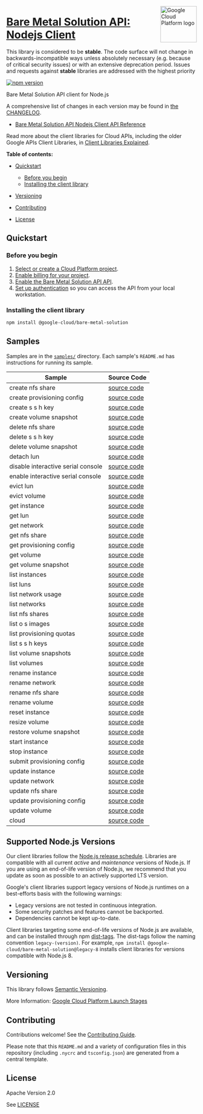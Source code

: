[//]: # "This README.md file is auto-generated, all changes to this file will be lost."
[//]: # "The comments you see below are used to generate those parts of the template in later states."
<img src="https://avatars2.githubusercontent.com/u/2810941?v=3&s=96" alt="Google Cloud Platform logo" title="Google Cloud Platform" align="right" height="96" width="96"/>

# [Bare Metal Solution API: Nodejs Client][homepage]

This library is considered to be **stable**. The code surface will not change in backwards-incompatible ways
unless absolutely necessary (e.g. because of critical security issues) or with
an extensive deprecation period. Issues and requests against **stable** libraries
are addressed with the highest priority

[![npm version](https://img.shields.io/npm/v/@google-cloud/bare-metal-solution.svg)](https://www.npmjs.org/package/@google-cloud/bare-metal-solution)

Bare Metal Solution API client for Node.js

[//]: # "partials.introduction"

A comprehensive list of changes in each version may be found in
[the CHANGELOG][homepage_changelog].

* [Bare Metal Solution API Nodejs Client API Reference](https://cloud.google.com/nodejs/docs/reference/baremetalsolution/latest)


Read more about the client libraries for Cloud APIs, including the older
Google APIs Client Libraries, in [Client Libraries Explained][explained].

[explained]: https://cloud.google.com/apis/docs/client-libraries-explained

**Table of contents:**

* [Quickstart](#quickstart)
  * [Before you begin](#before-you-begin)
  * [Installing the client library](#installing-the-client-library)

* [Versioning](#versioning)
* [Contributing](#contributing)
* [License](#license)

## Quickstart
### Before you begin

1.  [Select or create a Cloud Platform project][projects].
1.  [Enable billing for your project][billing].
1.  [Enable the Bare Metal Solution API API][enable_api].
1.  [Set up authentication][auth] so you can access the
    API from your local workstation.
### Installing the client library

```bash
npm install @google-cloud/bare-metal-solution
```

[//]: # "partials.body"

## Samples

Samples are in the [`samples/`][homepage_samples] directory. Each sample's `README.md` has instructions for running its sample.

| Sample                      | Source Code                       |
| --------------------------- | --------------------------------- |
| create nfs share | [source code](https://github.com/googleapis/google-cloud-node/blob/main/packages/google-cloud-baremetalsolution/samples/generated/v2/bare_metal_solution.create_nfs_share.js) |
| create provisioning config | [source code](https://github.com/googleapis/google-cloud-node/blob/main/packages/google-cloud-baremetalsolution/samples/generated/v2/bare_metal_solution.create_provisioning_config.js) |
| create s s h key | [source code](https://github.com/googleapis/google-cloud-node/blob/main/packages/google-cloud-baremetalsolution/samples/generated/v2/bare_metal_solution.create_s_s_h_key.js) |
| create volume snapshot | [source code](https://github.com/googleapis/google-cloud-node/blob/main/packages/google-cloud-baremetalsolution/samples/generated/v2/bare_metal_solution.create_volume_snapshot.js) |
| delete nfs share | [source code](https://github.com/googleapis/google-cloud-node/blob/main/packages/google-cloud-baremetalsolution/samples/generated/v2/bare_metal_solution.delete_nfs_share.js) |
| delete s s h key | [source code](https://github.com/googleapis/google-cloud-node/blob/main/packages/google-cloud-baremetalsolution/samples/generated/v2/bare_metal_solution.delete_s_s_h_key.js) |
| delete volume snapshot | [source code](https://github.com/googleapis/google-cloud-node/blob/main/packages/google-cloud-baremetalsolution/samples/generated/v2/bare_metal_solution.delete_volume_snapshot.js) |
| detach lun | [source code](https://github.com/googleapis/google-cloud-node/blob/main/packages/google-cloud-baremetalsolution/samples/generated/v2/bare_metal_solution.detach_lun.js) |
| disable interactive serial console | [source code](https://github.com/googleapis/google-cloud-node/blob/main/packages/google-cloud-baremetalsolution/samples/generated/v2/bare_metal_solution.disable_interactive_serial_console.js) |
| enable interactive serial console | [source code](https://github.com/googleapis/google-cloud-node/blob/main/packages/google-cloud-baremetalsolution/samples/generated/v2/bare_metal_solution.enable_interactive_serial_console.js) |
| evict lun | [source code](https://github.com/googleapis/google-cloud-node/blob/main/packages/google-cloud-baremetalsolution/samples/generated/v2/bare_metal_solution.evict_lun.js) |
| evict volume | [source code](https://github.com/googleapis/google-cloud-node/blob/main/packages/google-cloud-baremetalsolution/samples/generated/v2/bare_metal_solution.evict_volume.js) |
| get instance | [source code](https://github.com/googleapis/google-cloud-node/blob/main/packages/google-cloud-baremetalsolution/samples/generated/v2/bare_metal_solution.get_instance.js) |
| get lun | [source code](https://github.com/googleapis/google-cloud-node/blob/main/packages/google-cloud-baremetalsolution/samples/generated/v2/bare_metal_solution.get_lun.js) |
| get network | [source code](https://github.com/googleapis/google-cloud-node/blob/main/packages/google-cloud-baremetalsolution/samples/generated/v2/bare_metal_solution.get_network.js) |
| get nfs share | [source code](https://github.com/googleapis/google-cloud-node/blob/main/packages/google-cloud-baremetalsolution/samples/generated/v2/bare_metal_solution.get_nfs_share.js) |
| get provisioning config | [source code](https://github.com/googleapis/google-cloud-node/blob/main/packages/google-cloud-baremetalsolution/samples/generated/v2/bare_metal_solution.get_provisioning_config.js) |
| get volume | [source code](https://github.com/googleapis/google-cloud-node/blob/main/packages/google-cloud-baremetalsolution/samples/generated/v2/bare_metal_solution.get_volume.js) |
| get volume snapshot | [source code](https://github.com/googleapis/google-cloud-node/blob/main/packages/google-cloud-baremetalsolution/samples/generated/v2/bare_metal_solution.get_volume_snapshot.js) |
| list instances | [source code](https://github.com/googleapis/google-cloud-node/blob/main/packages/google-cloud-baremetalsolution/samples/generated/v2/bare_metal_solution.list_instances.js) |
| list luns | [source code](https://github.com/googleapis/google-cloud-node/blob/main/packages/google-cloud-baremetalsolution/samples/generated/v2/bare_metal_solution.list_luns.js) |
| list network usage | [source code](https://github.com/googleapis/google-cloud-node/blob/main/packages/google-cloud-baremetalsolution/samples/generated/v2/bare_metal_solution.list_network_usage.js) |
| list networks | [source code](https://github.com/googleapis/google-cloud-node/blob/main/packages/google-cloud-baremetalsolution/samples/generated/v2/bare_metal_solution.list_networks.js) |
| list nfs shares | [source code](https://github.com/googleapis/google-cloud-node/blob/main/packages/google-cloud-baremetalsolution/samples/generated/v2/bare_metal_solution.list_nfs_shares.js) |
| list o s images | [source code](https://github.com/googleapis/google-cloud-node/blob/main/packages/google-cloud-baremetalsolution/samples/generated/v2/bare_metal_solution.list_o_s_images.js) |
| list provisioning quotas | [source code](https://github.com/googleapis/google-cloud-node/blob/main/packages/google-cloud-baremetalsolution/samples/generated/v2/bare_metal_solution.list_provisioning_quotas.js) |
| list s s h keys | [source code](https://github.com/googleapis/google-cloud-node/blob/main/packages/google-cloud-baremetalsolution/samples/generated/v2/bare_metal_solution.list_s_s_h_keys.js) |
| list volume snapshots | [source code](https://github.com/googleapis/google-cloud-node/blob/main/packages/google-cloud-baremetalsolution/samples/generated/v2/bare_metal_solution.list_volume_snapshots.js) |
| list volumes | [source code](https://github.com/googleapis/google-cloud-node/blob/main/packages/google-cloud-baremetalsolution/samples/generated/v2/bare_metal_solution.list_volumes.js) |
| rename instance | [source code](https://github.com/googleapis/google-cloud-node/blob/main/packages/google-cloud-baremetalsolution/samples/generated/v2/bare_metal_solution.rename_instance.js) |
| rename network | [source code](https://github.com/googleapis/google-cloud-node/blob/main/packages/google-cloud-baremetalsolution/samples/generated/v2/bare_metal_solution.rename_network.js) |
| rename nfs share | [source code](https://github.com/googleapis/google-cloud-node/blob/main/packages/google-cloud-baremetalsolution/samples/generated/v2/bare_metal_solution.rename_nfs_share.js) |
| rename volume | [source code](https://github.com/googleapis/google-cloud-node/blob/main/packages/google-cloud-baremetalsolution/samples/generated/v2/bare_metal_solution.rename_volume.js) |
| reset instance | [source code](https://github.com/googleapis/google-cloud-node/blob/main/packages/google-cloud-baremetalsolution/samples/generated/v2/bare_metal_solution.reset_instance.js) |
| resize volume | [source code](https://github.com/googleapis/google-cloud-node/blob/main/packages/google-cloud-baremetalsolution/samples/generated/v2/bare_metal_solution.resize_volume.js) |
| restore volume snapshot | [source code](https://github.com/googleapis/google-cloud-node/blob/main/packages/google-cloud-baremetalsolution/samples/generated/v2/bare_metal_solution.restore_volume_snapshot.js) |
| start instance | [source code](https://github.com/googleapis/google-cloud-node/blob/main/packages/google-cloud-baremetalsolution/samples/generated/v2/bare_metal_solution.start_instance.js) |
| stop instance | [source code](https://github.com/googleapis/google-cloud-node/blob/main/packages/google-cloud-baremetalsolution/samples/generated/v2/bare_metal_solution.stop_instance.js) |
| submit provisioning config | [source code](https://github.com/googleapis/google-cloud-node/blob/main/packages/google-cloud-baremetalsolution/samples/generated/v2/bare_metal_solution.submit_provisioning_config.js) |
| update instance | [source code](https://github.com/googleapis/google-cloud-node/blob/main/packages/google-cloud-baremetalsolution/samples/generated/v2/bare_metal_solution.update_instance.js) |
| update network | [source code](https://github.com/googleapis/google-cloud-node/blob/main/packages/google-cloud-baremetalsolution/samples/generated/v2/bare_metal_solution.update_network.js) |
| update nfs share | [source code](https://github.com/googleapis/google-cloud-node/blob/main/packages/google-cloud-baremetalsolution/samples/generated/v2/bare_metal_solution.update_nfs_share.js) |
| update provisioning config | [source code](https://github.com/googleapis/google-cloud-node/blob/main/packages/google-cloud-baremetalsolution/samples/generated/v2/bare_metal_solution.update_provisioning_config.js) |
| update volume | [source code](https://github.com/googleapis/google-cloud-node/blob/main/packages/google-cloud-baremetalsolution/samples/generated/v2/bare_metal_solution.update_volume.js) |
| cloud | [source code](https://github.com/googleapis/google-cloud-node/blob/main/packages/google-cloud-baremetalsolution/samples/generated/v2/snippet_metadata_google.cloud.baremetalsolution.v2.json) |


## Supported Node.js Versions

Our client libraries follow the [Node.js release schedule](https://github.com/nodejs/release#release-schedule).
Libraries are compatible with all current _active_ and _maintenance_ versions of
Node.js.
If you are using an end-of-life version of Node.js, we recommend that you update
as soon as possible to an actively supported LTS version.

Google's client libraries support legacy versions of Node.js runtimes on a
best-efforts basis with the following warnings:

* Legacy versions are not tested in continuous integration.
* Some security patches and features cannot be backported.
* Dependencies cannot be kept up-to-date.

Client libraries targeting some end-of-life versions of Node.js are available, and
can be installed through npm [dist-tags](https://docs.npmjs.com/cli/dist-tag).
The dist-tags follow the naming convention `legacy-(version)`.
For example, `npm install @google-cloud/bare-metal-solution@legacy-8` installs client libraries
for versions compatible with Node.js 8.

## Versioning

This library follows [Semantic Versioning](http://semver.org/).

More Information: [Google Cloud Platform Launch Stages][launch_stages]

[launch_stages]: https://cloud.google.com/terms/launch-stages

## Contributing

Contributions welcome! See the [Contributing Guide](https://github.com/googleapis/google-cloud-node/blob/main/packages/google-cloud-baremetalsolution/CONTRIBUTING.md).

Please note that this `README.md`
and a variety of configuration files in this repository (including `.nycrc` and `tsconfig.json`)
are generated from a central template.

## License

Apache Version 2.0

See [LICENSE](https://github.com/googleapis/google-cloud-node/blob/main/packages/google-cloud-baremetalsolution/LICENSE)

[shell_img]: https://gstatic.com/cloudssh/images/open-btn.png
[projects]: https://console.cloud.google.com/project
[billing]: https://support.google.com/cloud/answer/6293499#enable-billing
[enable_api]: https://console.cloud.google.com/flows/enableapi?apiid=baremetalsolution.googleapis.com
[auth]: https://cloud.google.com/docs/authentication/external/set-up-adc-local
[homepage_samples]: https://github.com/googleapis/google-cloud-node/blob/main/packages/google-cloud-baremetalsolution/samples
[homepage_changelog]: https://github.com/googleapis/google-cloud-node/blob/main/packages/google-cloud-baremetalsolution/CHANGELOG.md
[homepage]: https://github.com/googleapis/google-cloud-node/blob/main/packages/google-cloud-baremetalsolution

